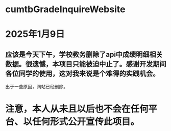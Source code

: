 # cumtbGradeInquireWebsite

# 2025年1月9日

## 应该是今天下午，学校教务删除了api中成绩明细相关数据。很遗憾，本项目只能被迫中止了。感谢开发期间各位同学的使用，这对我来说是个难得的实践机会。

出于一些原因，网站已经删除。  

# **注意，本人从未且以后也不会在任何平台、以任何形式公开宣传此项目。**
